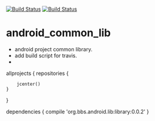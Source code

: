 [![Build Status](https://travis-ci.org/luoqii/android_common_lib.png?branch=master)](https://travis-ci.org/luoqii/android_common_lib)
[![Build Status](https://circleci.com/gh/luoqii/android_common_lib.svg?style=shield&circle-token=:circle-token)](https://circleci.com/gh/luoqii/android_common_lib)

android_common_lib
==================
* android project common library.
* add build script for travis.
* 


allprojects {
    repositories {

        jcenter()
    }
  }
  
dependencies {
  compile 'org.bbs.android.lib:library:0.0.2'
}


[99999]:http://wowubuntu.com/markdown/#p "Markdown 语法说明"


